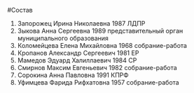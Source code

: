 #Состав
1. Запорожец Ирина Николаевна 1987 ЛДПР
2. Зыкова Анна Сергеевна 1989 представительный орган муниципального образования
3. Коломейцева Елена Михайловна 1968 собрание-работа
4. Кропанов Александр Сергеевич 1981 ЕР
5. Мамедов Эдуард Халиллаевич 1984 СР
6. Смирнов Максим Евгеньевич 1982 собрание-работа
7. Сорокина Анна Павловна 1991 КПРФ
8. Уфимцева Фарида Рифхатовна 1957 собрание-работа

